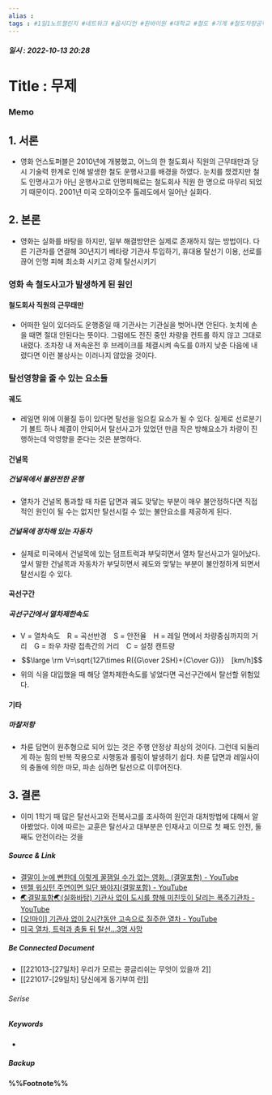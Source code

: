 ```yaml
---
alias : 
tags : #1일1노트챌린지 #네트워크 #옵시디언 #원바이원 #대학교 #철도 #기계 #철도차량공학
---
```


##### 일시 : 2022-10-13 20:28

# Title : 무제

### Memo

## 1. 서론
- 영화 언스토퍼블은 2010년에 개봉했고, 어느의 한 철도회사 직원의 근무태만과 당시 기술력 한계로 인해 발생한 철도 운행사고를 배경을 하였다. 눈치를 챘겠지만 철도 인명사고가 아닌 운행사고로 인명피해로는 철도회사 직원 한 명으로 마무리 되었기 때문이다. 2001년 미국 오하이오주 톨레도에서 일어난 실화다.

## 2. 본론
- 영화는 실화를 바탕을 하지만, 일부 해결방안은 실제로 존재하지 않는 방법이다. 다른 기관차를 연결해 30년지기 베타랑 기관사 투입하기, 휴대용 탈선기 이용, 선로를 끊어 인명 피해 최소화 시키고 강제 탈선시키기

### 영화 속 철도사고가 발생하게 된 원인

#### 철도회사 직원의 근무태만
- 어떠한 일이 있더라도 운행중일 때 기관사는 기관실을 벗어나면 안된다. 놋치에 손을 때면 절대 안된다는 뜻이다. 그럼에도 전진 중인 차량을 컨트롤 하지 않고 그대로 내렸다. 조차장 내 저속운전 후 브레이크를 체결시켜 속도를 0까지 낮춘 다음에 내렸다면 이런 불상사는 이러나지 않았을 것이다.

### 탈선영향을 줄 수 있는 요소들

#### 궤도
- 레일면 위에 이물질 등이 있다면 탈선을 일으킬 요소가 될 수 있다. 실제로 선로분기기 볼트 하나 체결이 안되어서 탈선사고가 있었던 만큼 작은 방해요소가 차량이 진행하는데 악영향을 준다는 것은 분명하다.

#### 건널목

##### 건널목에서 불완전한 운행
- 열차가 건널목 통과할 때 차륜 답면과 궤도 맞닿는 부분이 매우 불안정하다면 직접적인 원인이 될 수는 없지만 탈선시킬 수 있는 불안요소를 제공하게 된다.

##### 건널목에 정차해 있는 자동차
- 실제로 미국에서 건널목에 있는 덤프트럭과 부딪히면서 열차 탈선사고가 일어났다. 앞서 말한 건널목과 자동차가 부딪히면서 궤도와 맞닿는 부분이 불안정하게 되면서 탈선시킬 수 있다.

#### 곡선구간

##### 곡선구간에서 열차제한속도
- V = 열차속도　R = 곡선반경　S = 안전율　H = 레일 면에서 차량중심까지의 거리　G = 좌우 차량 접촉간의 거리　C = 설정 캔트량
- $$\large \rm V=\sqrt{127\times R({G\over 2SH}+{C\over G})}　[km/h]$$
- 위의 식을 대입했을 때 해당 열차제한속도를 넣었다면 곡선구간에서 탈선할 위험있다.

#### 기타

##### 마찰저항
- 차륜 답면이 원추형으로 되어 있는 것은 주행 안정상 최상의 것이다. 그런데 되돌리게 하눈 힘의 반복 작용으로 사행동과 롤링이 발생하기 쉽다. 차륜 답면과 레일사이의 충돌에 의한 마모, 파손 심하면 탈선으로 이루어진다.

## 3. 결론
- 이미 1학기 때 많은 탈선사고와 전복사고를 조사하여 원인과 대처방법에 대해서 알아봤었다. 이에 따르는 교훈은 탈선사고 대부분은 인재사고 이므로 첫 째도 안전, 둘 째도 안전이라는 것을 

##### Source & Link
- [결말이 눈에 뻔한데 이렇게 꿀잼일 수가 없는 영화.. (결말포함) - YouTube](https://www.youtube.com/watch?v=8xbV2h2AxbU)
- [덴젤 워싱턴 주연이면 일단 봐야지(결말포함) - YouTube](https://www.youtube.com/watch?v=_YhYmLDczbc)
- [🌏결말포함🌏(실화바탕) 기관사 없이 도시를 향해 미친듯이 달리는 폭주기관차 - YouTube](https://www.youtube.com/watch?v=A-RPYpm0agk)
- [[오!마이] 기관사 없이 2시간동안 고속으로 질주한 열차 - YouTube](https://www.youtube.com/watch?v=GWLoef2BO-8)
- [미국 열차, 트럭과 충돌 뒤 탈선…3명 사망](https://news.kbs.co.kr/news/view.do?ncd=5496305)

##### Be Connected Document
- [[221013-[27일차] 우리가 모르는 콩글리쉬는 무엇이 있을까 2]]
- [[221017-[29일차] 당신에게 동기부여 란]]

###### Serise


##### Keywords
- 

##### Backup


#### %%Footnote%%

[^1]: 